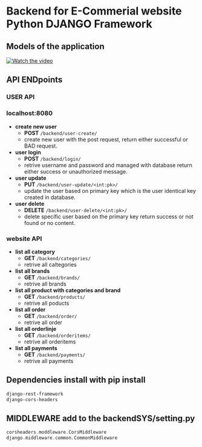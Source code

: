 # Backend for E-Commerial website Python DJANGO Framework

## Models of the application
[![Watch the video](https://img.youtube.com/vi/WFWsgbD6JpA/maxresdefault.jpg)](https://youtu.be/WFWsgbD6JpA)



## API ENDpoints

### USER API
### localhost:8080
- **create new user**
  - **POST** `/backend/user-create/`
  - create new user with the post request, return either successful or BAD request.
- **user login**
  - **POST** `/backend/login/`
  - retrive username and password and managed with database return either success or unauthorized message.
- **user update**
  - **PUT** `/backend/user-update/<int:pk>/`
  - update the user based on primary key which is the user identical key created in database.
- **user delete**
  - **DELETE** `/backend/user-delete/<int:pk>/`
  - delete specific user based on the primary key return success or not found or no content.

### website API
- **list all category**
  - **GET** `/backend/categories/`
  - retrive all caltegories
- **list all brands**
  - **GET** `/backend/brands/`
  - retrive all brands
- **list all product with categories and brand**
  - **GET** `/backend/products/`
  - retrive all poducts
- **list all order**
  - **GET** `/backend/order/`
  - retrive all order
- **list all orderlinje**
  - **GET** `/backend/orderitems/`
  - retrive all orderitems
- **list all payments**
  - **GET** `/backend/payments/`
  - retrive all payments 




## Dependencies install with pip install

```bash
django-rest-framework
django-cors-headers
```
## MIDDLEWARE add to the backendSYS/setting.py

```groovy
corsheaders.moddleware.CorsMiddleware
django.middleware.common.CommonMiddleware
```
